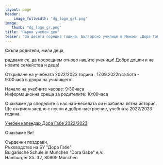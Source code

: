 ```yaml
---
layout: page
header:
    image_fullwidth: "dg_logo_grl.png"
image:
   thumb: "dg_logo_gr.png"
title: "Първи учебен ден"
teaser: "За десета поредна година, Българско училище в Мюнхен „Дора Габе“ ще отвори вратите си за Вас! "
---
```


Скъпи родители, мили деца,  
   
радваме се, да посрещнем отново нашите ученици! Добре дошли и на новите семейства и деца!  
  
Откриване на учебната 2022/2023 година : 17.09.2022г/събота - 9:00часа в двора на училището.  
 
Начало на учебните часове: 9:30часа  
Информационна среща за родителите: 10:00часа  
 
Очакваме да споделите с нас най-веселата си и забавна лятна история.  
Ще открием заедно с песни и добро настроение, учебната 2022/2023 година.  

<a class="t60" href="{{ site.urlpdf }}Kalendar_22_23.pdf" target="blanck">Учебен календар Дора Габе 2022/2023</a><br/>
 
Очакваме Ви! 
  
  
Сърдечни поздрави,  
Ръководство на БУ "Дора Габе"  
Bulgarische Schule in München "Dora Gabe" e.V.  
Hamburger Str. 32, 80809 München
